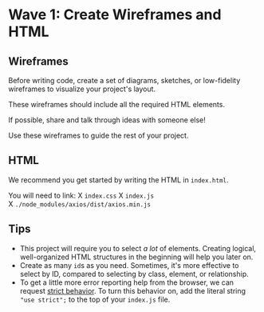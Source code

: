 # Wave 1: Create Wireframes and HTML

## Wireframes

Before writing code, create a set of diagrams, sketches, or low-fidelity wireframes to visualize your project's layout.

These wireframes should include all the required HTML elements.

If possible, share and talk through ideas with someone else!

Use these wireframes to guide the rest of your project.

## HTML

We recommend you get started by writing the HTML in `index.html`.

You will need to link:
X `index.css` 
X `index.js`   
X `./node_modules/axios/dist/axios.min.js`

## Tips

- This project will require you to select _a lot_ of elements. Creating logical, well-organized HTML structures in the beginning will help you later on.
- Create as many `id`s as you need. Sometimes, it's more effective to select by ID, compared to selecting by class, element, or relationship.
- To get a little more error reporting help from the browser, we can request [strict behavior](https://developer.mozilla.org/en-US/docs/Web/JavaScript/Reference/Strict_mode). To turn this behavior on, add the literal string `"use strict";` to the top of your `index.js` file.